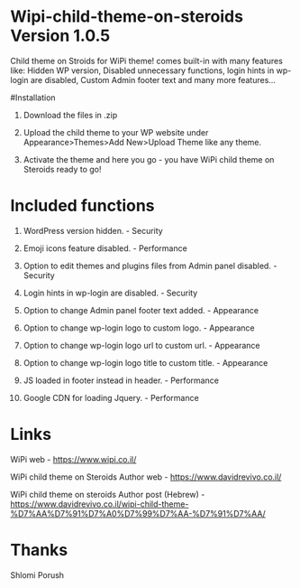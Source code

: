 # Wipi-child-theme-on-steroids Version 1.0.5
Child theme on Stroids for WiPi theme! comes built-in with many features like: Hidden WP version, Disabled unnecessary functions,  login hints in wp-login are disabled, Custom Admin footer text and many more features...

#Installation
1) Download the files in .zip

2) Upload the child theme to your WP website under Appearance>Themes>Add New>Upload Theme like any theme.

3) Activate the theme and here you go - you have WiPi child theme on Steroids ready to go!

# Included functions

1. WordPress version hidden. - Security

2. Emoji icons feature disabled. - Performance 

3. Option to edit themes and plugins files from Admin panel disabled. - Security

4. Login hints in wp-login are disabled. - Security

5. Option to change Admin panel footer text added. - Appearance

6. Option to change wp-login logo to custom logo. - Appearance

7. Option to change wp-login logo url to custom url. - Appearance

8. Option to change wp-login logo title to custom title. - Appearance

9. JS loaded in footer instead in header. - Performance 

10. Google CDN for loading Jquery. - Performance 

# Links
WiPi web - https://www.wipi.co.il/

WiPi child theme on Steroids Author web - https://www.davidrevivo.co.il/

WiPi child theme on steroids Author post (Hebrew) - https://www.davidrevivo.co.il/wipi-child-theme-%D7%AA%D7%91%D7%A0%D7%99%D7%AA-%D7%91%D7%AA/

# Thanks
Shlomi Porush



